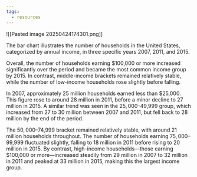 ```yaml
---
tags:
  - resources
---
```

![[Pasted image 20250424174301.png]]

The bar chart illustrates the number of households in the United States, categorized by annual income, in three specific years 2007, 2011, and 2015.

Overall, the number of households earning $100,000 or more increased significantly over the period and became the most common income group by 2015. In contrast, middle-income brackets remained relatively stable, while the number of low-income households rose slightly before falling.

In 2007, approximately 25 million households earned less than $25,000. This figure rose to around 28 million in 2011, before a minor decline to 27 million in 2015. A similar trend was seen in the $25,000–$49,999 group, which increased from 27 to 30 million between 2007 and 2011, but fell back to 28 million by the end of the period.

The $50,000–$74,999 bracket remained relatively stable, with around 21 million households throughout. The number of households earning $75,000–$99,999 fluctuated slightly, falling to 18 million in 2011 before rising to 20 million in 2015. By contrast, high-income households—those earning $100,000 or more—increased steadily from 29 million in 2007 to 32 million in 2011 and peaked at 33 million in 2015, making this the largest income group.